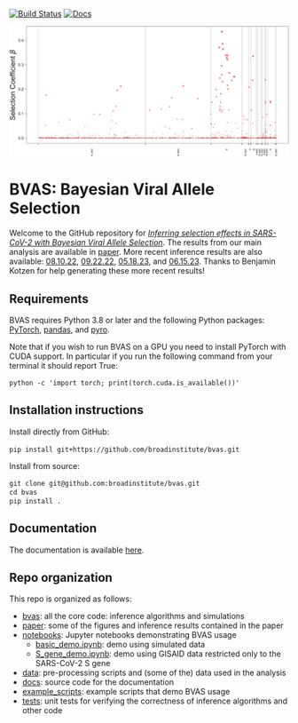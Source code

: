 [![Build Status](https://github.com/broadinstitute/bvas/workflows/CI/badge.svg)](https://github.com/broadinstitute/bvas/actions)
[![Docs](https://img.shields.io/badge/api-docs-blue)](https://broadinstitute.github.io/bvas/)


![](./manhattan.png)


# BVAS: Bayesian Viral Allele Selection 

Welcome to the GitHub repository for [*Inferring selection effects in SARS-CoV-2 with Bayesian Viral Allele Selection*](https://journals.plos.org/plosgenetics/article?id=10.1371/journal.pgen.1010540). The results from our main analysis are available
in [paper](paper/). More recent inference results are also available: [08.10.22](paper/08.10.22/),
 [09.22.22](paper/09.22.22/), [05.18.23](paper/05.18.23/), and [06.15.23](paper/06.15.23/).
Thanks to Benjamin Kotzen for help generating these more recent results!


## Requirements

BVAS requires Python 3.8 or later and the following Python packages: [PyTorch](https://pytorch.org/), [pandas](https://pandas.pydata.org/), and [pyro](https://github.com/pyro-ppl/pyro).

Note that if you wish to run BVAS on a GPU you need to install PyTorch with CUDA support.
In particular if you run the following command from your terminal it should report True:
```
python -c 'import torch; print(torch.cuda.is_available())'
```


## Installation instructions

Install directly from GitHub:

```pip install git+https://github.com/broadinstitute/bvas.git```

Install from source:
```
git clone git@github.com:broadinstitute/bvas.git
cd bvas 
pip install .
```


## Documentation

The documentation is available [here](https://broadinstitute.github.io/bvas/).


## Repo organization 

This repo is organized as follows:
 - [bvas](bvas/): all the core code: inference algorithms and simulations
 - [paper](paper/): some of the figures and inference results contained in the paper 
 - [notebooks](notebooks/): Jupyter notebooks demonstrating BVAS usage
   - [basic_demo.ipynb](notebooks/basic_demo.ipynb): demo using simulated data 
   - [S_gene_demo.ipynb](notebooks/S_gene_demo.ipynb): demo using GISAID data restricted only to the SARS-CoV-2 S gene
 - [data](data/): pre-processing scripts and (some of the) data used in the analysis
 - [docs](docs/): source code for the documentation 
 - [example_scripts](example_scripts/): example scripts that demo BVAS usage 
 - [tests](tests/): unit tests for verifying the correctness of inference algorithms and other code
